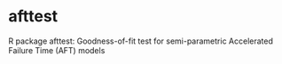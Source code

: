 # afttest
R package afttest: Goodness-of-fit test for semi-parametric Accelerated Failure Time (AFT) models
